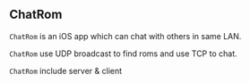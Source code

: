 ChatRom
-------
``ChatRom`` is an iOS app which can chat with others in same LAN.

``ChatRom`` use UDP broadcast to find roms and use TCP to chat.

``ChatRom`` include server & client